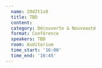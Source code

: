 ```yaml
---
  name: 20d2t1s8
  title: TBD
  content:
  category: Découverte & Nouveauté
  format: Conférence
  speakers: TBD
  room: Auditorium
  time_start: '16:00'
  time_end: '16:45'
---
```


